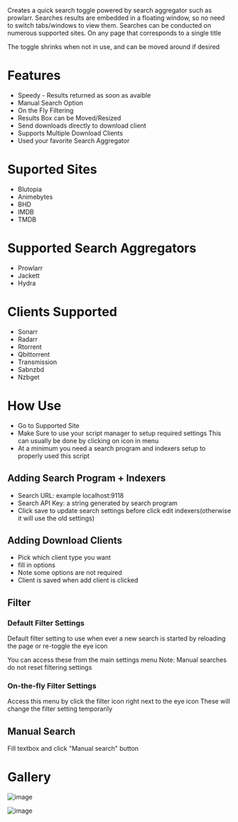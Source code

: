 Creates a quick search toggle powered by search aggregator such as prowlarr. Searches results are embedded in a floating window, so no need to switch tabs/windows to view them.  Searches can be conducted on numerous supported sites. On any page that corresponds to a single title

The toggle shrinks when not in use, and can be moved around if desired

# Features
* Speedy - Results returned as soon as avaible
* Manual Search Option
* On the Fly Filtering
* Results Box can be Moved/Resized
* Send downloads directly to download client
* Supports Multiple Download Clients
* Used your favorite Search Aggregator


# Suported Sites
* Blutopia
* Animebytes
* BHD
* IMDB
* TMDB

 # Supported Search Aggregators
* Prowlarr
* Jackett
* Hydra

# Clients Supported
* Sonarr
* Radarr
* Rtorrent
* Qbittorrent
* Transmission
* Sabnzbd
* Nzbget

# How Use
* Go to Supported Site
* Make Sure to use your script manager to setup required settings
This can usually be done by clicking on icon in menu
* At a minimum you need a search program and indexers setup to properly used this script

## Adding Search Program + Indexers
* Search URL: example localhost:9118
* Search API Key: a string generated by search program
* Click save to update search settings
  before click edit indexers(otherwise it will use the old settings)



## Adding Download Clients

* Pick which client type you want
* fill in options
* Note some options are not required
* Client is saved when add client is clicked

## Filter

### Default Filter Settings
Default filter setting to use when ever a new search is started by reloading the page
or re-toggle the eye icon

You can access these from the main settings menu
Note: Manual searches do not reset filtering settings


### On-the-fly Filter Settings
Access this menu by click the filter icon right next to the eye icon
These will change the filter setting temporarily 



## Manual Search
Fill textbox and click "Manual search" button




# Gallery 

![image](https://user-images.githubusercontent.com/109320934/197426136-949dd2fb-4888-4429-9dc6-7baeaa3f5a75.png)

![image](https://user-images.githubusercontent.com/109320934/197426269-fcc31092-fb47-49ac-b81e-1150fcf48e69.png)





